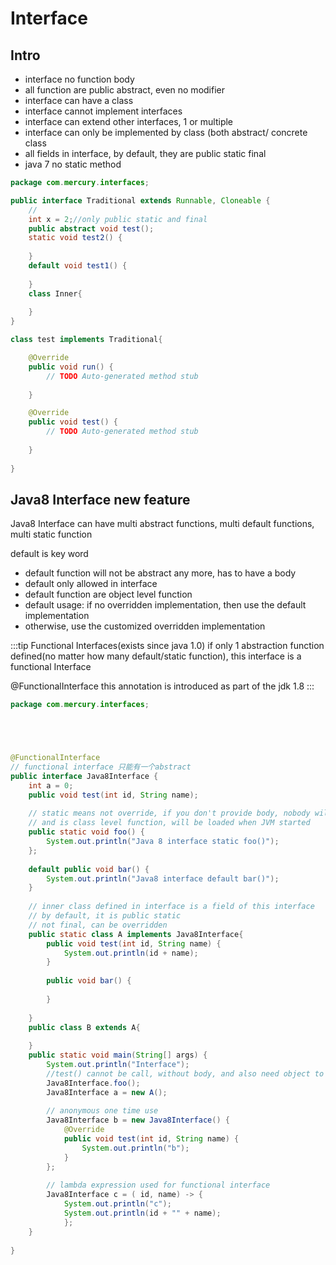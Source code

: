 # Interface

## Intro
- interface no function body
- all function are public abstract, even no modifier
- interface can have a class
- interface cannot implement interfaces
- interface can extend other interfaces, 1 or multiple
- interface can only be implemented by class (both abstract/ concrete class
- all fields in interface, by default, they are public static final
- java 7 no static method

```java
package com.mercury.interfaces;

public interface Traditional extends Runnable, Cloneable {
	//
	int x = 2;//only public static and final 
	public abstract void test();
	static void test2() {
		
	}
	default void test1() {
		
	}
	class Inner{
		
	}
}

class test implements Traditional{

	@Override
	public void run() {
		// TODO Auto-generated method stub
		
	}

	@Override
	public void test() {
		// TODO Auto-generated method stub
		
	}
	
}

```

## Java8 Interface new feature

Java8 Interface can have multi abstract functions, multi default functions, multi static function

default is key word
- default function will not be abstract any more, has to have a body
- default only allowed in interface
- default function are object level function
- default usage: if no overridden implementation, then use the default implementation
- otherwise, use the customized overridden implementation

:::tip
Functional Interfaces(exists since java 1.0)
if only 1 abstraction function defined(no matter how many default/static function), this interface is a functional Interface

@FunctionalInterface this annotation is introduced as part of the jdk 1.8
:::
```java
package com.mercury.interfaces;





@FunctionalInterface
// functional interface 只能有一个abstract
public interface Java8Interface {
	int a = 0;
	public void test(int id, String name);
	
	// static means not override, if you don't provide body, nobody will give body in the future,
	// and is class level function, will be loaded when JVM started
	public static void foo() {
		System.out.println("Java 8 interface static foo()");
	};
	
	default public void bar() {
		System.out.println("Java8 interface default bar()");
	}
	
	// inner class defined in interface is a field of this interface
	// by default, it is public static 
	// not final, can be overridden
	public static class A implements Java8Interface{
		public void test(int id, String name) {
			System.out.println(id + name);
		}
		
		public void bar() {
			
		}
		
	}
	public class B extends A{
		
	}
	public static void main(String[] args) {
		System.out.println("Interface");
		//test() cannot be call, without body, and also need object to call it
		Java8Interface.foo();
		Java8Interface a = new A();
		
		// anonymous one time use
		Java8Interface b = new Java8Interface() {
			@Override
			public void test(int id, String name) {
				System.out.println("b");
			}
		};
		
		// lambda expression used for functional interface
		Java8Interface c = ( id, name) -> {
			System.out.println("c");
			System.out.println(id + "" + name);
			};
	}
	
}

```